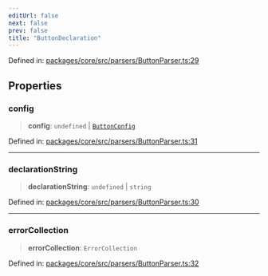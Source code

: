 ```yaml
---
editUrl: false
next: false
prev: false
title: "ButtonDeclaration"
---
```


Defined in: [packages/core/src/parsers/ButtonParser.ts:29](https://github.com/mProjectsCode/obsidian-meta-bind-plugin/blob/164b4e159d0a9103f56c4079fbd94da824499fe4/packages/core/src/parsers/ButtonParser.ts#L29)

## Properties

### config

> **config**: `undefined` \| [`ButtonConfig`](/obsidian-meta-bind-plugin-docs/api/interfaces/buttonconfig/)

Defined in: [packages/core/src/parsers/ButtonParser.ts:31](https://github.com/mProjectsCode/obsidian-meta-bind-plugin/blob/164b4e159d0a9103f56c4079fbd94da824499fe4/packages/core/src/parsers/ButtonParser.ts#L31)

***

### declarationString

> **declarationString**: `undefined` \| `string`

Defined in: [packages/core/src/parsers/ButtonParser.ts:30](https://github.com/mProjectsCode/obsidian-meta-bind-plugin/blob/164b4e159d0a9103f56c4079fbd94da824499fe4/packages/core/src/parsers/ButtonParser.ts#L30)

***

### errorCollection

> **errorCollection**: `ErrorCollection`

Defined in: [packages/core/src/parsers/ButtonParser.ts:32](https://github.com/mProjectsCode/obsidian-meta-bind-plugin/blob/164b4e159d0a9103f56c4079fbd94da824499fe4/packages/core/src/parsers/ButtonParser.ts#L32)
